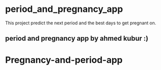 # period_and_pregnancy_app

This project predict the next period and the best days to get pregnant on.

## period and pregnancy app by ahmed kubur :)


# Pregnancy-and-period-app
